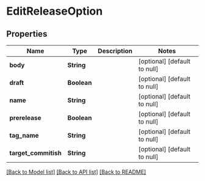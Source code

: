 # EditReleaseOption
## Properties

| Name | Type | Description | Notes |
|------------ | ------------- | ------------- | -------------|
| **body** | **String** |  | [optional] [default to null] |
| **draft** | **Boolean** |  | [optional] [default to null] |
| **name** | **String** |  | [optional] [default to null] |
| **prerelease** | **Boolean** |  | [optional] [default to null] |
| **tag\_name** | **String** |  | [optional] [default to null] |
| **target\_commitish** | **String** |  | [optional] [default to null] |

[[Back to Model list]](../README.md#documentation-for-models) [[Back to API list]](../README.md#documentation-for-api-endpoints) [[Back to README]](../README.md)

